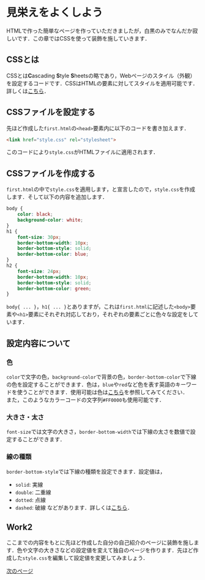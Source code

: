 # 見栄えをよくしよう
HTMLで作った簡単なページを作っていただきましたが，白黒のみでなんだか寂しいです．この章ではCSSを使って装飾を施していきます．

## CSSとは
CSSとは**C**ascading **S**tyle **S**heetsの略であり，Webページのスタイル（外観）を設定するコードです．CSSはHTMLの要素に対してスタイルを適用可能です．詳しくは[こちら](https://developer.mozilla.org/ja/docs/Learn/Getting_started_with_the_web/CSS_basics)．

## CSSファイルを設定する
先ほど作成した`first.html`の`<head>`要素内に以下のコードを書き加えます．
```html
<link href="style.css" rel="stylesheet">
```
このコードにより`style.css`がHTMLファイルに適用されます．

## CSSファイルを作成する
`first.html`の中で`style.css`を適用します，と宣言したので，`style.css`を作成します．そして以下の内容を追加します．
```css
body {
    color: black;
    background-color: white;
}
h1 {
    font-size: 30px;             
    border-bottom-width: 10px;
    border-bottom-style: solid; 
    border-bottom-color: blue;  
}
h2 {
    font-size: 24px;            
    border-bottom-width: 10px;  
    border-bottom-style: solid; 
    border-bottom-color: green; 
}
```
`body{ ... }`，`h1{ ... }`とありますが，これは`first.html`に記述した`<body>`要素や`<h1>`要素にそれぞれ対応しており，それぞれの要素ごとに色々な設定をしています．

## 設定内容について
### 色
`color`で文字の色，`background-color`で背景の色，`border-bottom-color`で下線の色を設定することができます．色は，`blue`や`red`など色を表す英語のキーワードを使うことができます．使用可能は色は[こちら](https://developer.mozilla.org/ja/docs/Web/CSS/named-color)を参照してみてください．  
また，このようなカラーコードの文字列`#FF0000`も使用可能です．

### 大きさ・太さ
`font-size`では文字の大きさ，`border-bottom-width`では下線の太さを数値で設定することができます．

### 線の種類
`border-bottom-style`では下線の種類を設定できます．設定値は，
- `solid`: 実線
- `double`: 二重線
- `dotted`: 点線
- `dashed`: 破線
などがあります．詳しくは[こちら](https://developer.mozilla.org/ja/docs/Web/CSS/border-bottom-style)．

## Work2
ここまでの内容をもとに先ほど作成した自分の自己紹介のページに装飾を施します．色や文字の大きさなどの設定値を変えて独自のページを作ります．先ほど作成した`style.css`を編集して設定値を変更してみましょう．
  
[次のページ](main-enhance.md)